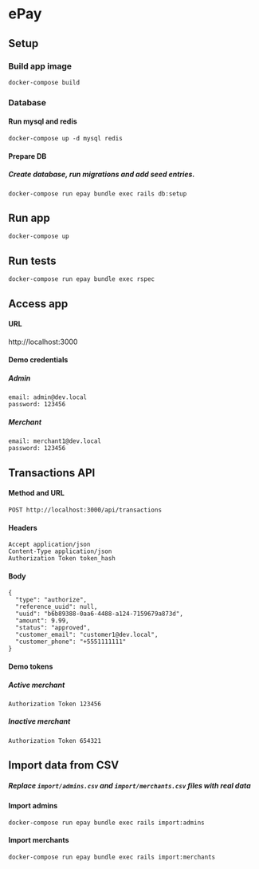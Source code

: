 # ePay

## Setup

### Build app image
```
docker-compose build
```

### Database
#### Run mysql and redis
```
docker-compose up -d mysql redis
```

#### Prepare DB
##### Create database, run migrations and add seed entries.
```
docker-compose run epay bundle exec rails db:setup
```

## Run app
```
docker-compose up
```

## Run tests
```
docker-compose run epay bundle exec rspec
```

## Access app

#### URL
http://localhost:3000

#### Demo credentials
##### Admin
```
email: admin@dev.local
password: 123456
```

##### Merchant
```
email: merchant1@dev.local
password: 123456
```

## Transactions API
#### Method and URL
```
POST http://localhost:3000/api/transactions
```

#### Headers
```
Accept application/json
Content-Type application/json
Authorization Token token_hash
```
#### Body
```
{
  "type": "authorize",
  "reference_uuid": null,
  "uuid": "b6b89388-0aa6-4488-a124-7159679a873d",
  "amount": 9.99,
  "status": "approved",
  "customer_email": "customer1@dev.local",
  "customer_phone": "+5551111111"
}
```

#### Demo tokens
##### Active merchant
```
Authorization Token 123456
```

##### Inactive merchant
```
Authorization Token 654321
```

## Import data from CSV
##### Replace `import/admins.csv` and `import/merchants.csv` files with real data

#### Import admins
```
docker-compose run epay bundle exec rails import:admins
```

#### Import merchants
```
docker-compose run epay bundle exec rails import:merchants
```
